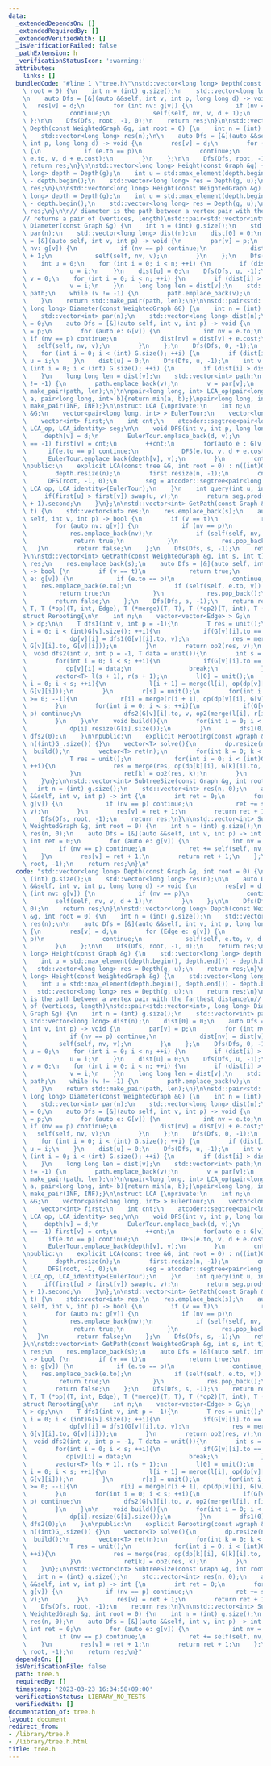 ```yaml
---
data:
  _extendedDependsOn: []
  _extendedRequiredBy: []
  _extendedVerifiedWith: []
  _isVerificationFailed: false
  _pathExtension: h
  _verificationStatusIcon: ':warning:'
  attributes:
    links: []
  bundledCode: "#line 1 \"tree.h\"\nstd::vector<long long> Depth(const Graph &g, int\
    \ root = 0) {\n    int n = (int) g.size();\n    std::vector<long long> res(n);\n\
    \n    auto Dfs = [&](auto &&self, int v, int p, long long d) -> void {\n     \
    \   res[v] = d;\n        for (int nv: g[v]) {\n            if (nv == p)\n    \
    \            continue;\n            self(self, nv, v, d + 1);\n        }\n   \
    \ };\n\n    Dfs(Dfs, root, -1, 0);\n    return res;\n}\n\nstd::vector<long long>\
    \ Depth(const WeightedGraph &g, int root = 0) {\n    int n = (int) g.size();\n\
    \    std::vector<long long> res(n);\n\n    auto Dfs = [&](auto &&self, int v,\
    \ int p, long long d) -> void {\n        res[v] = d;\n        for (Edge e: g[v])\
    \ {\n            if (e.to == p)\n                continue;\n            self(self,\
    \ e.to, v, d + e.cost);\n        }\n    };\n\n    Dfs(Dfs, root, -1, 0);\n   \
    \ return res;\n}\n\nstd::vector<long long> Height(const Graph &g) {\n    std::vector<long\
    \ long> depth = Depth(g);\n    int u = std::max_element(depth.begin(), depth.end())\
    \ - depth.begin();\n    std::vector<long long> res = Depth(g, u);\n    return\
    \ res;\n}\n\nstd::vector<long long> Height(const WeightedGraph &g) {\n    std::vector<long\
    \ long> depth = Depth(g);\n    int u = std::max_element(depth.begin(), depth.end())\
    \ - depth.begin();\n    std::vector<long long> res = Depth(g, u);\n    return\
    \ res;\n}\n\n// diameter is the path between a vertex pair with the farthest distance\n\
    // returns a pair of (vertices, length)\nstd::pair<std::vector<int>, long long>\
    \ Diameter(const Graph &g) {\n    int n = (int) g.size();\n    std::vector<int>\
    \ par(n);\n    std::vector<long long> dist(n);\n    dist[0] = 0;\n    auto Dfs\
    \ = [&](auto self, int v, int p) -> void {\n        par[v] = p;\n        for (int\
    \ nv: g[v]) {\n            if (nv == p) continue;\n            dist[nv] = dist[v]\
    \ + 1;\n            self(self, nv, v);\n        }\n    };\n    Dfs(Dfs, 0, -1);\n\
    \    int u = 0;\n    for (int i = 0; i < n; ++i) {\n        if (dist[i] > dist[u])\n\
    \            u = i;\n    }\n    dist[u] = 0;\n    Dfs(Dfs, u, -1);\n\n    int\
    \ v = 0;\n    for (int i = 0; i < n; ++i) {\n        if (dist[i] > dist[v])\n\
    \            v = i;\n    }\n    long long len = dist[v];\n    std::vector<int>\
    \ path;\n    while (v != -1) {\n        path.emplace_back(v);\n        v = par[v];\n\
    \    }\n    return std::make_pair(path, len);\n}\n\nstd::pair<std::vector<int>,\
    \ long long> Diameter(const WeightedGraph &G) {\n    int n = (int) G.size();\n\
    \    std::vector<int> par(n);\n    std::vector<long long> dist(n);\n    dist[0]\
    \ = 0;\n    auto Dfs = [&](auto self, int v, int p) -> void {\n        par[v]\
    \ = p;\n        for (auto e: G[v]) {\n            int nv = e.to;\n           \
    \ if (nv == p) continue;\n            dist[nv] = dist[v] + e.cost;\n         \
    \   self(self, nv, v);\n        }\n    };\n    Dfs(Dfs, 0, -1);\n    int u = 0;\n\
    \    for (int i = 0; i < (int) G.size(); ++i) {\n        if (dist[i] > dist[u])\
    \ u = i;\n    }\n    dist[u] = 0;\n    Dfs(Dfs, u, -1);\n    int v = 0;\n    for\
    \ (int i = 0; i < (int) G.size(); ++i) {\n        if (dist[i] > dist[v]) v = i;\n\
    \    }\n    long long len = dist[v];\n    std::vector<int> path;\n    while (v\
    \ != -1) {\n        path.emplace_back(v);\n        v = par[v];\n    }\n    return\
    \ make_pair(path, len);\n}\n\npair<long long, int> LCA_op(pair<long long, int>\
    \ a, pair<long long, int> b){return min(a, b);}\npair<long long, int> LCA_identity(){return\
    \ make_pair(INF, INF);}\n\nstruct LCA {\nprivate:\n    int n;\n    const tree\
    \ &G;\n    vector<pair<long long, int> > EulerTour;\n    vector<long long> depth;\n\
    \    vector<int> first;\n    int cnt;\n    atcoder::segtree<pair<long long, int>,\
    \ LCA_op, LCA_identity> seg;\n\n    void DFS(int v, int p, long long d){\n   \
    \     depth[v] = d;\n        EulerTour.emplace_back(d, v);\n        if(first[v]\
    \ == -1) first[v] = cnt;\n        ++cnt;\n        for(auto e : G[v]){\n      \
    \      if(e.to == p) continue;\n            DFS(e.to, v, d + e.cost);\n      \
    \      EulerTour.emplace_back(depth[v], v);\n        }\n        cnt++;\n    }\n\
    \npublic:\n    explicit LCA(const tree &G, int root = 0) : n((int)G.size()), G(G){\n\
    \        depth.resize(n);\n        first.resize(n, -1);\n        cnt = 0;\n  \
    \      DFS(root, -1, 0);\n        seg = atcoder::segtree<pair<long long, int>,\
    \ LCA_op, LCA_identity>(EulerTour);\n    }\n    int query(int u, int v){\n   \
    \     if(first[u] > first[v]) swap(u, v);\n        return seg.prod(first[u], first[v]\
    \ + 1).second;\n    }\n};\n\nstd::vector<int> GetPath(const Graph &g, int s, int\
    \ t) {\n    std::vector<int> res;\n    res.emplace_back(s);\n    auto Dfs = [&](auto\
    \ self, int v, int p) -> bool {\n        if (v == t)\n            return true;\n\
    \        for (auto nv: g[v]) {\n            if (nv == p)\n                continue;\n\
    \            res.emplace_back(nv);\n            if (self(self, nv, v)) {\n   \
    \             return true;\n            }\n            res.pop_back();\n     \
    \   }\n        return false;\n    };\n    Dfs(Dfs, s, -1);\n    return res;\n\
    }\n\nstd::vector<int> GetPath(const WeightedGraph &g, int s, int t) {\n    std::vector<int>\
    \ res;\n    res.emplace_back(s);\n    auto Dfs = [&](auto self, int v, int p)\
    \ -> bool {\n        if (v == t)\n            return true;\n        for (auto\
    \ e: g[v]) {\n            if (e.to == p)\n                continue;\n        \
    \    res.emplace_back(e.to);\n            if (self(self, e.to, v)) {\n       \
    \         return true;\n            }\n            res.pop_back();\n        }\n\
    \        return false;\n    };\n    Dfs(Dfs, s, -1);\n    return res;\n}\n\ntemplate<typename\
    \ T, T (*op)(T, int, Edge), T (*merge)(T, T), T (*op2)(T, int), T (*unit)()>\n\
    struct Rerooting{\n\n    int n;\n    vector<vector<Edge> > G;\n    vector<vector<T>\
    \ > dp;\n\n    T dfs1(int v, int p = -1){\n        T res = unit();\n        for(int\
    \ i = 0; i < (int)G[v].size(); ++i){\n            if(G[v][i].to == p) continue;\n\
    \            dp[v][i] = dfs1(G[v][i].to, v);\n            res = merge(res, op(dp[v][i],\
    \ G[v][i].to, G[v][i]));\n        }\n        return op2(res, v);\n    }\n\n  \
    \  void dfs2(int v, int p = -1, T data = unit()){\n        int s = (int)G[v].size();\n\
    \        for(int i = 0; i < s; ++i){\n            if(G[v][i].to == p){\n     \
    \           dp[v][i] = data;\n                break;\n            }\n        }\n\
    \        vector<T> l(s + 1), r(s + 1);\n        l[0] = unit();\n        for(int\
    \ i = 0; i < s; ++i){\n            l[i + 1] = merge(l[i], op(dp[v][i], G[v][i].to,\
    \ G[v][i]));\n        }\n        r[s] = unit();\n        for(int i = s - 1; i\
    \ >= 0; --i){\n            r[i] = merge(r[i + 1], op(dp[v][i], G[v][i].to, G[v][i]));\n\
    \        }\n        for(int i = 0; i < s; ++i){\n            if(G[v][i].to ==\
    \ p) continue;\n            dfs2(G[v][i].to, v, op2(merge(l[i], r[i + 1]), v));\n\
    \        }\n    }\n\n    void build(){\n        for(int i = 0; i < n; ++i){\n\
    \            dp[i].resize(G[i].size());\n        }\n        dfs1(0);\n       \
    \ dfs2(0);\n    }\n\npublic:\n    explicit Rerooting(const wgraph &G_) : G(G_),\
    \ n((int)G_.size()) {}\n    vector<T> solve(){\n        dp.resize(n);\n      \
    \  build();\n        vector<T> ret(n);\n        for(int k = 0; k < n; ++k){\n\
    \            T res = unit();\n            for(int i = 0; i < (int)G[k].size();\
    \ ++i){\n                res = merge(res, op(dp[k][i], G[k][i].to, G[k][i]));\n\
    \            }\n            ret[k] = op2(res, k);\n        }\n        return ret;\n\
    \    }\n};\n\nstd::vector<int> SubtreeSize(const Graph &g, int root = 0) {\n \
    \   int n = (int) g.size();\n    std::vector<int> res(n, 0);\n    auto Dfs = [&](auto\
    \ &&self, int v, int p) -> int {\n        int ret = 0;\n        for (auto nv:\
    \ g[v]) {\n            if (nv == p) continue;\n            ret += self(self, nv,\
    \ v);\n        }\n        res[v] = ret + 1;\n        return ret + 1;\n    };\n\
    \    Dfs(Dfs, root, -1);\n    return res;\n}\n\nstd::vector<int> SubtreeSize(const\
    \ WeightedGraph &g, int root = 0) {\n    int n = (int) g.size();\n    std::vector<int>\
    \ res(n, 0);\n    auto Dfs = [&](auto &&self, int v, int p) -> int {\n       \
    \ int ret = 0;\n        for (auto e: g[v]) {\n            int nv = e.to;\n   \
    \         if (nv == p) continue;\n            ret += self(self, nv, v);\n    \
    \    }\n        res[v] = ret + 1;\n        return ret + 1;\n    };\n    Dfs(Dfs,\
    \ root, -1);\n    return res;\n}\n"
  code: "std::vector<long long> Depth(const Graph &g, int root = 0) {\n    int n =\
    \ (int) g.size();\n    std::vector<long long> res(n);\n\n    auto Dfs = [&](auto\
    \ &&self, int v, int p, long long d) -> void {\n        res[v] = d;\n        for\
    \ (int nv: g[v]) {\n            if (nv == p)\n                continue;\n    \
    \        self(self, nv, v, d + 1);\n        }\n    };\n\n    Dfs(Dfs, root, -1,\
    \ 0);\n    return res;\n}\n\nstd::vector<long long> Depth(const WeightedGraph\
    \ &g, int root = 0) {\n    int n = (int) g.size();\n    std::vector<long long>\
    \ res(n);\n\n    auto Dfs = [&](auto &&self, int v, int p, long long d) -> void\
    \ {\n        res[v] = d;\n        for (Edge e: g[v]) {\n            if (e.to ==\
    \ p)\n                continue;\n            self(self, e.to, v, d + e.cost);\n\
    \        }\n    };\n\n    Dfs(Dfs, root, -1, 0);\n    return res;\n}\n\nstd::vector<long\
    \ long> Height(const Graph &g) {\n    std::vector<long long> depth = Depth(g);\n\
    \    int u = std::max_element(depth.begin(), depth.end()) - depth.begin();\n \
    \   std::vector<long long> res = Depth(g, u);\n    return res;\n}\n\nstd::vector<long\
    \ long> Height(const WeightedGraph &g) {\n    std::vector<long long> depth = Depth(g);\n\
    \    int u = std::max_element(depth.begin(), depth.end()) - depth.begin();\n \
    \   std::vector<long long> res = Depth(g, u);\n    return res;\n}\n\n// diameter\
    \ is the path between a vertex pair with the farthest distance\n// returns a pair\
    \ of (vertices, length)\nstd::pair<std::vector<int>, long long> Diameter(const\
    \ Graph &g) {\n    int n = (int) g.size();\n    std::vector<int> par(n);\n   \
    \ std::vector<long long> dist(n);\n    dist[0] = 0;\n    auto Dfs = [&](auto self,\
    \ int v, int p) -> void {\n        par[v] = p;\n        for (int nv: g[v]) {\n\
    \            if (nv == p) continue;\n            dist[nv] = dist[v] + 1;\n   \
    \         self(self, nv, v);\n        }\n    };\n    Dfs(Dfs, 0, -1);\n    int\
    \ u = 0;\n    for (int i = 0; i < n; ++i) {\n        if (dist[i] > dist[u])\n\
    \            u = i;\n    }\n    dist[u] = 0;\n    Dfs(Dfs, u, -1);\n\n    int\
    \ v = 0;\n    for (int i = 0; i < n; ++i) {\n        if (dist[i] > dist[v])\n\
    \            v = i;\n    }\n    long long len = dist[v];\n    std::vector<int>\
    \ path;\n    while (v != -1) {\n        path.emplace_back(v);\n        v = par[v];\n\
    \    }\n    return std::make_pair(path, len);\n}\n\nstd::pair<std::vector<int>,\
    \ long long> Diameter(const WeightedGraph &G) {\n    int n = (int) G.size();\n\
    \    std::vector<int> par(n);\n    std::vector<long long> dist(n);\n    dist[0]\
    \ = 0;\n    auto Dfs = [&](auto self, int v, int p) -> void {\n        par[v]\
    \ = p;\n        for (auto e: G[v]) {\n            int nv = e.to;\n           \
    \ if (nv == p) continue;\n            dist[nv] = dist[v] + e.cost;\n         \
    \   self(self, nv, v);\n        }\n    };\n    Dfs(Dfs, 0, -1);\n    int u = 0;\n\
    \    for (int i = 0; i < (int) G.size(); ++i) {\n        if (dist[i] > dist[u])\
    \ u = i;\n    }\n    dist[u] = 0;\n    Dfs(Dfs, u, -1);\n    int v = 0;\n    for\
    \ (int i = 0; i < (int) G.size(); ++i) {\n        if (dist[i] > dist[v]) v = i;\n\
    \    }\n    long long len = dist[v];\n    std::vector<int> path;\n    while (v\
    \ != -1) {\n        path.emplace_back(v);\n        v = par[v];\n    }\n    return\
    \ make_pair(path, len);\n}\n\npair<long long, int> LCA_op(pair<long long, int>\
    \ a, pair<long long, int> b){return min(a, b);}\npair<long long, int> LCA_identity(){return\
    \ make_pair(INF, INF);}\n\nstruct LCA {\nprivate:\n    int n;\n    const tree\
    \ &G;\n    vector<pair<long long, int> > EulerTour;\n    vector<long long> depth;\n\
    \    vector<int> first;\n    int cnt;\n    atcoder::segtree<pair<long long, int>,\
    \ LCA_op, LCA_identity> seg;\n\n    void DFS(int v, int p, long long d){\n   \
    \     depth[v] = d;\n        EulerTour.emplace_back(d, v);\n        if(first[v]\
    \ == -1) first[v] = cnt;\n        ++cnt;\n        for(auto e : G[v]){\n      \
    \      if(e.to == p) continue;\n            DFS(e.to, v, d + e.cost);\n      \
    \      EulerTour.emplace_back(depth[v], v);\n        }\n        cnt++;\n    }\n\
    \npublic:\n    explicit LCA(const tree &G, int root = 0) : n((int)G.size()), G(G){\n\
    \        depth.resize(n);\n        first.resize(n, -1);\n        cnt = 0;\n  \
    \      DFS(root, -1, 0);\n        seg = atcoder::segtree<pair<long long, int>,\
    \ LCA_op, LCA_identity>(EulerTour);\n    }\n    int query(int u, int v){\n   \
    \     if(first[u] > first[v]) swap(u, v);\n        return seg.prod(first[u], first[v]\
    \ + 1).second;\n    }\n};\n\nstd::vector<int> GetPath(const Graph &g, int s, int\
    \ t) {\n    std::vector<int> res;\n    res.emplace_back(s);\n    auto Dfs = [&](auto\
    \ self, int v, int p) -> bool {\n        if (v == t)\n            return true;\n\
    \        for (auto nv: g[v]) {\n            if (nv == p)\n                continue;\n\
    \            res.emplace_back(nv);\n            if (self(self, nv, v)) {\n   \
    \             return true;\n            }\n            res.pop_back();\n     \
    \   }\n        return false;\n    };\n    Dfs(Dfs, s, -1);\n    return res;\n\
    }\n\nstd::vector<int> GetPath(const WeightedGraph &g, int s, int t) {\n    std::vector<int>\
    \ res;\n    res.emplace_back(s);\n    auto Dfs = [&](auto self, int v, int p)\
    \ -> bool {\n        if (v == t)\n            return true;\n        for (auto\
    \ e: g[v]) {\n            if (e.to == p)\n                continue;\n        \
    \    res.emplace_back(e.to);\n            if (self(self, e.to, v)) {\n       \
    \         return true;\n            }\n            res.pop_back();\n        }\n\
    \        return false;\n    };\n    Dfs(Dfs, s, -1);\n    return res;\n}\n\ntemplate<typename\
    \ T, T (*op)(T, int, Edge), T (*merge)(T, T), T (*op2)(T, int), T (*unit)()>\n\
    struct Rerooting{\n\n    int n;\n    vector<vector<Edge> > G;\n    vector<vector<T>\
    \ > dp;\n\n    T dfs1(int v, int p = -1){\n        T res = unit();\n        for(int\
    \ i = 0; i < (int)G[v].size(); ++i){\n            if(G[v][i].to == p) continue;\n\
    \            dp[v][i] = dfs1(G[v][i].to, v);\n            res = merge(res, op(dp[v][i],\
    \ G[v][i].to, G[v][i]));\n        }\n        return op2(res, v);\n    }\n\n  \
    \  void dfs2(int v, int p = -1, T data = unit()){\n        int s = (int)G[v].size();\n\
    \        for(int i = 0; i < s; ++i){\n            if(G[v][i].to == p){\n     \
    \           dp[v][i] = data;\n                break;\n            }\n        }\n\
    \        vector<T> l(s + 1), r(s + 1);\n        l[0] = unit();\n        for(int\
    \ i = 0; i < s; ++i){\n            l[i + 1] = merge(l[i], op(dp[v][i], G[v][i].to,\
    \ G[v][i]));\n        }\n        r[s] = unit();\n        for(int i = s - 1; i\
    \ >= 0; --i){\n            r[i] = merge(r[i + 1], op(dp[v][i], G[v][i].to, G[v][i]));\n\
    \        }\n        for(int i = 0; i < s; ++i){\n            if(G[v][i].to ==\
    \ p) continue;\n            dfs2(G[v][i].to, v, op2(merge(l[i], r[i + 1]), v));\n\
    \        }\n    }\n\n    void build(){\n        for(int i = 0; i < n; ++i){\n\
    \            dp[i].resize(G[i].size());\n        }\n        dfs1(0);\n       \
    \ dfs2(0);\n    }\n\npublic:\n    explicit Rerooting(const wgraph &G_) : G(G_),\
    \ n((int)G_.size()) {}\n    vector<T> solve(){\n        dp.resize(n);\n      \
    \  build();\n        vector<T> ret(n);\n        for(int k = 0; k < n; ++k){\n\
    \            T res = unit();\n            for(int i = 0; i < (int)G[k].size();\
    \ ++i){\n                res = merge(res, op(dp[k][i], G[k][i].to, G[k][i]));\n\
    \            }\n            ret[k] = op2(res, k);\n        }\n        return ret;\n\
    \    }\n};\n\nstd::vector<int> SubtreeSize(const Graph &g, int root = 0) {\n \
    \   int n = (int) g.size();\n    std::vector<int> res(n, 0);\n    auto Dfs = [&](auto\
    \ &&self, int v, int p) -> int {\n        int ret = 0;\n        for (auto nv:\
    \ g[v]) {\n            if (nv == p) continue;\n            ret += self(self, nv,\
    \ v);\n        }\n        res[v] = ret + 1;\n        return ret + 1;\n    };\n\
    \    Dfs(Dfs, root, -1);\n    return res;\n}\n\nstd::vector<int> SubtreeSize(const\
    \ WeightedGraph &g, int root = 0) {\n    int n = (int) g.size();\n    std::vector<int>\
    \ res(n, 0);\n    auto Dfs = [&](auto &&self, int v, int p) -> int {\n       \
    \ int ret = 0;\n        for (auto e: g[v]) {\n            int nv = e.to;\n   \
    \         if (nv == p) continue;\n            ret += self(self, nv, v);\n    \
    \    }\n        res[v] = ret + 1;\n        return ret + 1;\n    };\n    Dfs(Dfs,\
    \ root, -1);\n    return res;\n}"
  dependsOn: []
  isVerificationFile: false
  path: tree.h
  requiredBy: []
  timestamp: '2023-03-23 16:34:58+09:00'
  verificationStatus: LIBRARY_NO_TESTS
  verifiedWith: []
documentation_of: tree.h
layout: document
redirect_from:
- /library/tree.h
- /library/tree.h.html
title: tree.h
---
```


